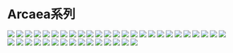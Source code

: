 # Arcaea系列

![](https://cdn.jsdelivr.net/gh/2x-ercha/twikoo-magic@master/image/Arcaea/184064198.png)
![](https://cdn.jsdelivr.net/gh/2x-ercha/twikoo-magic@master/image/Arcaea/184064199.png)
![](https://cdn.jsdelivr.net/gh/2x-ercha/twikoo-magic@master/image/Arcaea/184064200.png)
![](https://cdn.jsdelivr.net/gh/2x-ercha/twikoo-magic@master/image/Arcaea/184064201.png)
![](https://cdn.jsdelivr.net/gh/2x-ercha/twikoo-magic@master/image/Arcaea/184064202.png)
![](https://cdn.jsdelivr.net/gh/2x-ercha/twikoo-magic@master/image/Arcaea/184064203.png)
![](https://cdn.jsdelivr.net/gh/2x-ercha/twikoo-magic@master/image/Arcaea/184064204.png)
![](https://cdn.jsdelivr.net/gh/2x-ercha/twikoo-magic@master/image/Arcaea/184064205.png)
![](https://cdn.jsdelivr.net/gh/2x-ercha/twikoo-magic@master/image/Arcaea/184064206.png)
![](https://cdn.jsdelivr.net/gh/2x-ercha/twikoo-magic@master/image/Arcaea/184064207.png)
![](https://cdn.jsdelivr.net/gh/2x-ercha/twikoo-magic@master/image/Arcaea/184064208.png)
![](https://cdn.jsdelivr.net/gh/2x-ercha/twikoo-magic@master/image/Arcaea/184064209.png)
![](https://cdn.jsdelivr.net/gh/2x-ercha/twikoo-magic@master/image/Arcaea/184064210.png)
![](https://cdn.jsdelivr.net/gh/2x-ercha/twikoo-magic@master/image/Arcaea/184064211.png)
![](https://cdn.jsdelivr.net/gh/2x-ercha/twikoo-magic@master/image/Arcaea/184064212.png)
![](https://cdn.jsdelivr.net/gh/2x-ercha/twikoo-magic@master/image/Arcaea/184064213.png)
![](https://cdn.jsdelivr.net/gh/2x-ercha/twikoo-magic@master/image/Arcaea/184064214.png)
![](https://cdn.jsdelivr.net/gh/2x-ercha/twikoo-magic@master/image/Arcaea/184064215.png)
![](https://cdn.jsdelivr.net/gh/2x-ercha/twikoo-magic@master/image/Arcaea/184064216.png)
![](https://cdn.jsdelivr.net/gh/2x-ercha/twikoo-magic@master/image/Arcaea/184064217.png)
![](https://cdn.jsdelivr.net/gh/2x-ercha/twikoo-magic@master/image/Arcaea/184064218.png)
![](https://cdn.jsdelivr.net/gh/2x-ercha/twikoo-magic@master/image/Arcaea/184064219.png)
![](https://cdn.jsdelivr.net/gh/2x-ercha/twikoo-magic@master/image/Arcaea/184064220.png)
![](https://cdn.jsdelivr.net/gh/2x-ercha/twikoo-magic@master/image/Arcaea/184064221.png)
![](https://cdn.jsdelivr.net/gh/2x-ercha/twikoo-magic@master/image/Arcaea/184064222.png)
![](https://cdn.jsdelivr.net/gh/2x-ercha/twikoo-magic@master/image/Arcaea/184064223.png)
![](https://cdn.jsdelivr.net/gh/2x-ercha/twikoo-magic@master/image/Arcaea/184064224.png)
![](https://cdn.jsdelivr.net/gh/2x-ercha/twikoo-magic@master/image/Arcaea/184064225.png)
![](https://cdn.jsdelivr.net/gh/2x-ercha/twikoo-magic@master/image/Arcaea/184064226.png)
![](https://cdn.jsdelivr.net/gh/2x-ercha/twikoo-magic@master/image/Arcaea/184064227.png)
![](https://cdn.jsdelivr.net/gh/2x-ercha/twikoo-magic@master/image/Arcaea/184064228.png)
![](https://cdn.jsdelivr.net/gh/2x-ercha/twikoo-magic@master/image/Arcaea/184064229.png)
![](https://cdn.jsdelivr.net/gh/2x-ercha/twikoo-magic@master/image/Arcaea/184064230.png)
![](https://cdn.jsdelivr.net/gh/2x-ercha/twikoo-magic@master/image/Arcaea/184064231.png)
![](https://cdn.jsdelivr.net/gh/2x-ercha/twikoo-magic@master/image/Arcaea/184064232.png)
![](https://cdn.jsdelivr.net/gh/2x-ercha/twikoo-magic@master/image/Arcaea/184064233.png)
![](https://cdn.jsdelivr.net/gh/2x-ercha/twikoo-magic@master/image/Arcaea/184064234.png)
![](https://cdn.jsdelivr.net/gh/2x-ercha/twikoo-magic@master/image/Arcaea/184064235.png)
![](https://cdn.jsdelivr.net/gh/2x-ercha/twikoo-magic@master/image/Arcaea/184064236.png)
![](https://cdn.jsdelivr.net/gh/2x-ercha/twikoo-magic@master/image/Arcaea/184064237.png)
